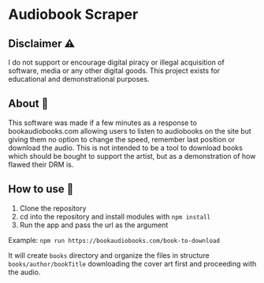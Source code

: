 # Audiobook Scraper

## Disclaimer ⚠️

I do not support or encourage digital piracy or illegal acquisition of software, media or any other digital goods. This project exists for educational and demonstrational purposes.

## About 📔

This software was made if a few minutes as a response to bookaudiobooks.com allowing users to listen to audiobooks on the site but giving them no option to change the speed, remember last position or download the audio.
This is not intended to be a tool to download books which should be bought to support the artist, but as a demonstration of how flawed their DRM is.

## How to use 🚗

1. Clone the repository
2. cd into the repository and install modules with `npm install`
3. Run the app and pass the url as the argument  

Example: `npm run https://bookaudiobooks.com/book-to-download`

It will create `books` directory and organize the files in structure `books/author/bookTitle` downloading the cover art first and proceeding with the audio.
